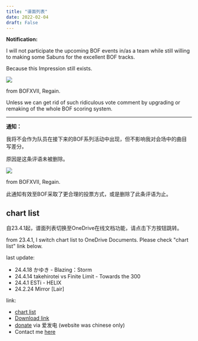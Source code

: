 ```yaml
---
title: "谱面列表"
date: 2022-02-04
draft: False
---
```


<!--more-->

**Notification:**

I will not participate the upcoming BOF events in/as a team while still willing to making some Sabuns for the excellent BOF tracks.

Because this Impression still exists.

![](https://s3.bmp.ovh/imgs/2022/02/582d99db6412fb63.png)

from BOFXVII, Regain.

Unless we can get rid of such ridiculous vote comment by upgrading or remaking of the whole BOF scoring system.

---

**通知：**

我将不会作为队员在接下来的BOF系列活动中出现，但不影响我对会场中的曲目写差分。

原因是这条评语未被删除。

![](https://s3.bmp.ovh/imgs/2022/02/582d99db6412fb63.png)

from BOFXVII, Regain.

此通知有效至BOF采取了更合理的投票方式，或是删除了此条评语为止。


## chart list

自23.4.1起，谱面列表切换至OneDrive在线文档功能，请点击下方按钮跳转。

from 23.4.1, I switch chart list to OneDrive Documents. Please check "chart list" link below.

last update:
- 24.4.18   かゆき - Blazing：Storm
- 24.4.14   takehirotei vs Finite Limit - Towards the 300
- 24.4.1    ESTi - HELIX
- 24.2.24   Mirror [Lair]

link:
- [chart list](https://1drv.ms/x/s!AtWwFFP6WrppltpqFHQ3s_5iuojGbg?e=eBihM3)
- [Download link](https://1drv.ms/u/s!AtWwFFP6WrppkIsURS6a5_I8jWkeeg)
- [donate](https://afdian.net/@Scely) via 爱发电 (website was chinese only)
- Contact me [here](https://scelym.github.io/post/me/#%E8%81%94%E7%B3%BB%E6%96%B9%E5%BC%8F)